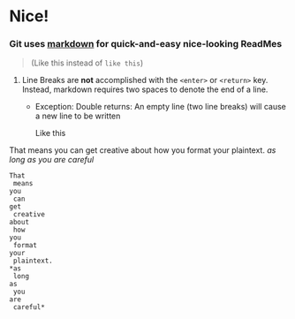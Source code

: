 # Nice!
### Git uses [markdown](https://guides.github.com/features/mastering-markdown/ "Markdown is a text-to-HTML conversion tool for web writers. Markdown allows you to write using an easy-to-read, easy-to-write plain text format, then convert it to structurally valid XHTML (or HTML).") for quick-and-easy nice-looking ReadMes  
> (Like this instead of ` like this `)
1. Line Breaks are __not__ accomplished with the ` <enter> ` or ` <return> ` key. Instead, markdown requires two spaces to denote the end of a line.
    + Exception: Double returns: 
        An empty line (two line breaks) will cause a new line to be written
        
        Like this  
                
That
 means
you
 can
get
 creative
about
 how
you
 format
your
 plaintext. 
*as 
 long
as
 you
are
 careful*
```
That
 means
you
 can
get
 creative
about
 how
you
 format
your
 plaintext. 
*as 
 long
as
 you
are
 careful*
```
